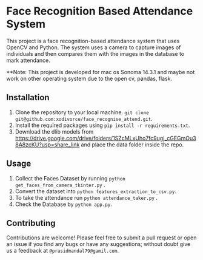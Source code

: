 # Face Recognition Based Attendance System

This project is a face recognition-based attendance system that uses OpenCV and Python. The system uses a camera to capture images of individuals and then compares them with the images in the database to mark attendance.

**Note: This  project is developed for mac os Sonoma 14.3.1 and maybe  not work on other operating system due to the open cv, pandas, flask. 

## Installation

1. Clone the repository to your local machine. ```git clone git@github.com:xodivorce/face_recognise_attend.git```.
2. Install the required packages using ```pip install -r requirements.txt```.
3. Download the dlib models from https://drive.google.com/drive/folders/1SZcMLxUho7fc9ugj_cGEGmOu38A8zcKU?usp=share_link and place the data folder inside the repo.

## Usage

1. Collect the Faces Dataset by running ```python get_faces_from_camera_tkinter.py``` .
2. Convert the dataset into ```python features_extraction_to_csv.py```.
3. To take the attendance run ```python attendance_taker.py``` .
4. Check the Database by ```python app.py```.


## Contributing

Contributions are welcome! Please feel free to submit a pull request or open an issue if you find any bugs or have any suggestions; without doubt give us a feedback at ```@prasidmandal79@gamil.com```.

